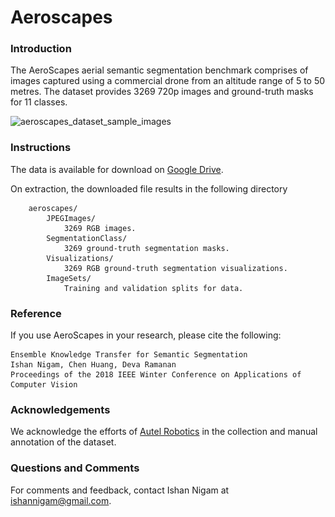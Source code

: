 # Aeroscapes
[//]: # "![aeroscapes_logo](assets/logo.png)"


### Introduction
The AeroScapes aerial semantic segmentation benchmark comprises of images captured using a commercial drone from an altitude range of 5 to 50 metres.
The dataset provides 3269 720p images and ground-truth masks for 11 classes.

![aeroscapes_dataset_sample_images](https://github.com/ishann/aeroscapes/blob/master/assets/data_montage.png)


### Instructions 
The data is available for download on [Google Drive](https://drive.google.com/file/d/1W7yQtrGUnPQ1fB2dPb5wPjrLrlQi395g/view?usp=sharing).

On extraction, the downloaded file results in the following directory

        aeroscapes/
            JPEGImages/
                3269 RGB images.
            SegmentationClass/
                3269 ground-truth segmentation masks.
            Visualizations/
                3269 RGB ground-truth segmentation visualizations.
            ImageSets/
                Training and validation splits for data.


### Reference
If you use AeroScapes in your research, please cite the following:

    Ensemble Knowledge Transfer for Semantic Segmentation
    Ishan Nigam, Chen Huang, Deva Ramanan
    Proceedings of the 2018 IEEE Winter Conference on Applications of Computer Vision


### Acknowledgements
We acknowledge the efforts of [Autel Robotics](https://www.autelrobotics.com) in the collection and manual annotation of the dataset.


### Questions and Comments
For comments and feedback, contact Ishan Nigam at ishannigam@gmail.com.




